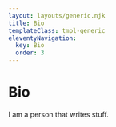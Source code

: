 ```yaml
---
layout: layouts/generic.njk
title: Bio
templateClass: tmpl-generic
eleventyNavigation:
  key: Bio
  order: 3
---
```


# Bio

I am a person that writes stuff.

